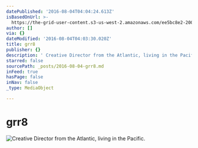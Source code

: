 ```yaml
---
datePublished: '2016-08-04T04:04:24.613Z'
isBasedOnUrl: >-
  https://the-grid-user-content.s3-us-west-2.amazonaws.com/ee5bc8e2-200a-4f0a-9f1e-9819c3588094.jpg
author: []
via: {}
dateModified: '2016-08-04T04:03:30.020Z'
title: grr8
publisher: {}
description: ' Creative Director from the Atlantic, living in the Pacific.'
starred: false
sourcePath: _posts/2016-08-04-grr8.md
inFeed: true
hasPage: false
inNav: false
_type: MediaObject

---
```

# grr8
![ Creative Director from the Atlantic, living in the Pacific.](https://the-grid-user-content.s3-us-west-2.amazonaws.com/ee5bc8e2-200a-4f0a-9f1e-9819c3588094.jpg)